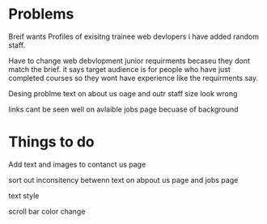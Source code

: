 # Problems

Breif wants Profiles of exisitng trainee web devlopers
i have added random staff.

Have to change web debvlopment junior requirments 
becaseu they dont match the brief. it says target 
audience is for people who have just completed 
courses so they wont have experience like the 
requirments say.

Desing problme text on about us oage and outr staff size look wrong

links cant be seen well on avlaible jobs page becuase of background

# Things to do

Add text and images to contanct us page

sort out inconsitency betwenn text on abpout us page and jobs page

text style

scroll bar color change